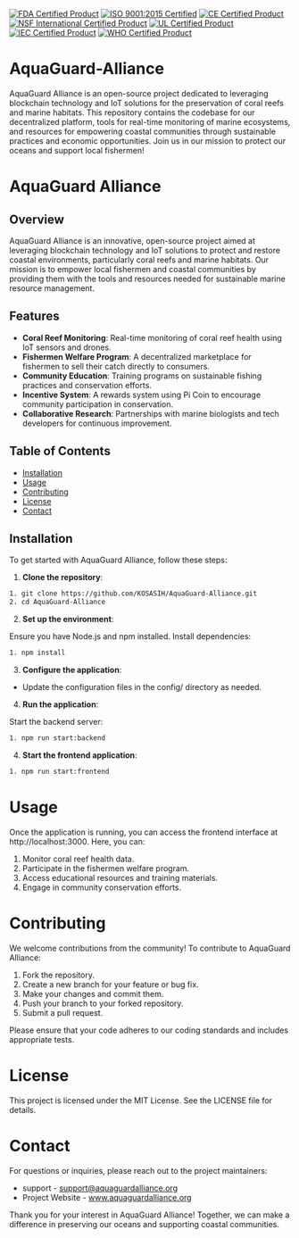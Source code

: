 [![FDA Certified Product](https://img.shields.io/badge/FDA-Certified%20Product-blue.svg)](https://www.fda.gov/certified-products)
[![ISO 9001:2015 Certified](https://img.shields.io/badge/ISO%209001-2015%20Certified-blue.svg)](https://www.iso.org/iso-9001-quality-management.html)
[![CE Certified Product](https://img.shields.io/badge/CE-Certified%20Product-blue.svg)](https://ec.europa.eu/growth/single-market/ce-marking_en.htm)
[![NSF International Certified Product](https://img.shields.io/badge/NSF%20International-Certified%20Product-blue.svg)](https://www.nsf.org/certification/)
[![UL Certified Product](https://img.shields.io/badge/UL-Certified%20Product-blue.svg)](https://www.ul.com/certification)
[![IEC Certified Product](https://img.shields.io/badge/IEC-Certified%20Product-blue.svg)](https://www.iec.ch/certification/)
[![WHO Certified Product](https://img.shields.io/badge/WHO-Certified%20Product-blue.svg)](https://www.who.int/medical_devices/en/)

# AquaGuard-Alliance
AquaGuard Alliance is an open-source project dedicated to leveraging blockchain technology and IoT solutions for the preservation of coral reefs and marine habitats. This repository contains the codebase for our decentralized platform, tools for real-time monitoring of marine ecosystems, and resources for empowering coastal communities through sustainable practices and economic opportunities. Join us in our mission to protect our oceans and support local fishermen!

# AquaGuard Alliance

## Overview

AquaGuard Alliance is an innovative, open-source project aimed at leveraging blockchain technology and IoT solutions to protect and restore coastal environments, particularly coral reefs and marine habitats. Our mission is to empower local fishermen and coastal communities by providing them with the tools and resources needed for sustainable marine resource management.

## Features

- **Coral Reef Monitoring**: Real-time monitoring of coral reef health using IoT sensors and drones.
- **Fishermen Welfare Program**: A decentralized marketplace for fishermen to sell their catch directly to consumers.
- **Community Education**: Training programs on sustainable fishing practices and conservation efforts.
- **Incentive System**: A rewards system using Pi Coin to encourage community participation in conservation.
- **Collaborative Research**: Partnerships with marine biologists and tech developers for continuous improvement.

## Table of Contents

- [Installation](#installation)
- [Usage](#usage)
- [Contributing](#contributing)
- [License](#license)
- [Contact](#contact)

## Installation

To get started with AquaGuard Alliance, follow these steps:

1. **Clone the repository**:

```bash
1. git clone https://github.com/KOSASIH/AquaGuard-Alliance.git
2. cd AquaGuard-Alliance
```

2. **Set up the environment**:

Ensure you have Node.js and npm installed.
Install dependencies:

```bash
1. npm install
```

 3. **Configure the application**:
   
 - Update the configuration files in the config/ directory as needed.

4. **Run the application**:

Start the backend server:

```bash
1. npm run start:backend
```

4. **Start the frontend application**:

 ```bash
 1. npm run start:frontend
 ```

# Usage

Once the application is running, you can access the frontend interface at http://localhost:3000. Here, you can:

1. Monitor coral reef health data.
2. Participate in the fishermen welfare program.
3. Access educational resources and training materials.
4. Engage in community conservation efforts.

# Contributing

We welcome contributions from the community! To contribute to AquaGuard Alliance:

1. Fork the repository.
2. Create a new branch for your feature or bug fix.
3. Make your changes and commit them.
4. Push your branch to your forked repository.
5. Submit a pull request.

Please ensure that your code adheres to our coding standards and includes appropriate tests.

# License

This project is licensed under the MIT License. See the LICENSE file for details.

# Contact

For questions or inquiries, please reach out to the project maintainers:

- support - support@aquaguardalliance.org
- Project Website - www.aquaguardalliance.org

Thank you for your interest in AquaGuard Alliance! Together, we can make a difference in preserving our oceans and supporting coastal communities.
